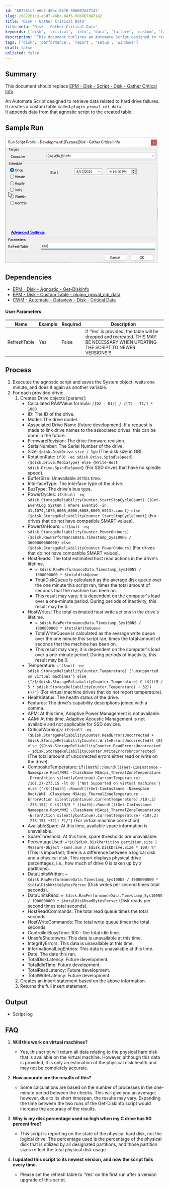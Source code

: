 ```yaml
---
id: '687261c3-e6d7-46bc-84f6-506007d47142'
slug: /687261c3-e6d7-46bc-84f6-506007d47142
title: 'Disk - Gather Critical Data'
title_meta: 'Disk - Gather Critical Data'
keywords: ['disk', 'critical', 'info', 'data', 'failure', 'custom', 'table']
description: 'This document outlines an Automate Script designed to retrieve data related to hard drive failures. It creates a custom table called plugin_proval_cdi_data and appends data from an agnostic script to that table. The document includes a sample run, dependencies, user parameters, process details, output, and frequently asked questions about the script.'
tags: ['disk', 'performance', 'report', 'setup', 'windows']
draft: false
unlisted: false
---
```


## Summary

This document should replace [EPM - Disk - Script - Disk - Gather Critical Info](/docs/ee31c873-0d1f-42fa-b698-cdfe1cbf75a6).

An Automate Script designed to retrieve data related to hard drive failures.  
It creates a custom table called `plugin_proval_cdi_data`.  
It appends data from that agnostic script to the created table.

## Sample Run

![Sample Run](../../../static/img/docs/687261c3-e6d7-46bc-84f6-506007d47142/image_1.webp)

## Dependencies

- [EPM - Disk - Agnostic - Get-DiskInfo](/docs/5cba460d-9322-4c3b-9630-55cb46d57b1a)
- [EPM - Disk - Custom Table - plugin_proval_cdi_data](/docs/7a224177-45ff-4f2e-a8fe-a734a642a539)
- [CWM - Automate - Dataview - Disk - Critical Data](/docs/8a8b76b2-aa25-419c-b193-aa98f54ef274)

#### User Parameters

| Name           | Example | Required | Description                                                                                                                                                          |
|----------------|---------|----------|----------------------------------------------------------------------------------------------------------------------------------------------------------------------|
| RefreshTable   | Yes     | False    | If 'Yes' is provided, the table will be dropped and recreated. THIS MAY BE NECESSARY WHEN UPDATING THE SCRIPT TO NEWER VERSIONS!!!                                |

## Process

1. Executes the agnostic script and saves the System object, waits one minute, and does it again as another variable.
2. For each provided drive:
   1. Creates Drive objects [params]:
      - Calculated RAWValue formula: `/[D2 - D1/] / /[T2 - T1/] * 1000`
      - ID: The ID of the drive.
      - Model: The drive model.
      - Associated Drive Name (future development): If a request is made to link drive names to the associated drives, this can be done in the future.
      - FirmwareRevision: The drive firmware revision.
      - SerialNumber: The Serial Number of the drive.
      - Size: `$disk.DiskDrive.size / 1gb` (The disk size in GB).
      - RotationRate: `if(0 -eq $disk.Drive.SpindleSpeed) {$disk.Drive.MediaType} else {Write-Host $disk.Drive.SpindleSpeed}` (For SSD drives that have no spindle speed).
      - BufferSize: Unavailable at this time.
      - InterfaceType: The interface type of the drive.
      - BusType: The drive's bus type.
      - PowerCycles: `if($null -eq $disk.StorageReliabilityCounter.StartStopCycleCount) {(Get-EventLog System | Where EventId -in 41,1074,1076,6005,6006,6008,6009,6013).count} else {$disk.StorageReliabilityCounter.StartStopCycleCount}` (For drives that do not have compatible SMART values).
      - PowerOnHours: `if($null -eq $disk.StorageReliabilityCounter.PowerOnHours) {$disk.RawPerformanceData.Timestamp_Sys100NS / 3600000000000} else {$disk.StorageReliabilityCounter.PowerOnHours}` (For drives that do not have compatible SMART values).
      - HostReads: The total estimated host read actions in the drive's lifetime.
        - `= $disk.RawPerformanceData.Timestamp_Sys100NS / 1000000000 * $totaldiskQueue`
        - TotalDiskQueue is calculated as the average disk queue over the one minute this script ran, times the total amount of seconds that the machine has been on.
        - This result may vary; it is dependent on the computer's load over a one-minute period. During periods of inactivity, this result may be 0.
      - HostWrites: The total estimated host write actions in the drive's lifetime.
        - `= $disk.RawPerformanceData.Timestamp_Sys100NS / 1000000000 * $totalWriteQueue`
        - TotalWriteQueue is calculated as the average write queue over the one minute this script ran, times the total amount of seconds that the machine has been on.
        - This result may vary; it is dependent on the computer's load over a one-minute period. During periods of inactivity, this result may be 0.
      - Temperature: `if($null -ne $disk.StorageReliabilityCounter.Temperature) {'unsupported on virtual machines'} else {"/$($disk.StorageReliabilityCounter.Temperature) C ($(((9 / 5 * $disk.StorageReliabilityCounter.Temperature) + 32)) F)/"}` (For virtual machine drives that do not report temperature).
      - HealthStatus: The health status of the drive.
      - Features: The drive's capability descriptions joined with a comma.
      - APM: At this time, Adaptive Power Management is not available.
      - AAM: At this time, Adaptive Acoustic Management is not available and not applicable for SSD devices.
      - CriticalWarnings: `if($null -eq ($Disk.StorageReliabilityCounter.ReadErrorsUncorrected + $disk.StorageReliabilityCounter.WriteErrorsUncorrected)) {0} else {$Disk.StorageReliabilityCounter.ReadErrorsUncorrected + $disk.StorageReliabilityCounter.WriteErrorsUncorrected}` (The total amount of uncorrected errors either read or write on the drive).
      - CompositeTemperature: `if([math]::Round((((Get-CimInstance -Namespace Root/WMI -ClassName MSAcpi_ThermalZoneTemperature -ErrorAction silentlyContinue).CurrentTemperature) /10),2)-273.15 -lt 0) {'Not Supported on virtual machines'} else {"/$(([math]::Round((((Get-CimInstance -Namespace Root/WMI -ClassName MSAcpi_ThermalZoneTemperature -ErrorAction silentlyContinue).CurrentTemperature) /10),2) -273.15)) C ($((9/5 * ([math]::Round((((Get-CimInstance -Namespace Root/WMI -ClassName MSAcpi_ThermalZoneTemperature -ErrorAction silentlyContinue).CurrentTemperature) /10),2) -273.15) +32)) F)/"}` (For virtual machine correction).
      - AvailableSpare: At this time, available spare information is unavailable.
      - SpareThreshold: At this time, spare thresholds are unavailable.
      - PercentageUsed: `="$(($disk.DiskPartition.partition.size | Measure-Object -sum).sum / $disk.DiskDrive.Size * 100) %"` (This is important; there is a difference between a logical disk and a physical disk. This report displays physical drive percentages, i.e., how much of drive 0 is taken up by x partitions).
      - DataUnitsWritten: `= $disk.RawPerformanceData.Timestamp_Sys100NS / 1000000000 * $totalDiskWriteBytesPersec` (Disk writes per second times total seconds).
      - DataUnitsRead: `= $disk.RawPerformanceData.Timestamp_Sys100NS / 1000000000 * $totalDiskReadBytesPersec` (Disk reads per second times total seconds).
      - HostReadCommands: The total read queue times the total seconds.
      - HostWriteCommands: The total write queue times the total seconds.
      - ControllerBusyTime: 100 - the total idle time.
      - UnsafeShutdowns: This data is unavailable at this time.
      - IntegrityErrors: This data is unavailable at this time.
      - InformationalLogEntries: This data is unavailable at this time.
      - Date: The date this ran.
      - TotalDiskLatency: Future development.
      - TotalIdleTime: Future development.
      - TotalReadLatency: Future development.
      - TotalWriteLatency: Future development.
   3. Creates an insert statement based on the above information.
   4. Returns the full insert statement.

## Output

- Script log

## FAQ

1. **Will this work on virtual machines?**
   - Yes, this script will return all data relating to the physical hard disk that is available on the virtual machine. However, although this data is provided, it is only an estimation of the physical disk health and may not be completely accurate.
   
2. **How accurate are the results of this?**
   - Some calculations are based on the number of processes in the one-minute period between the checks. This will give you an average; however, due to its short timespan, the results may vary. Expanding the time between the two runs of the Get-DiskInfo script would increase the accuracy of the results.
   
3. **Why is my disk percentage used so high when my C drive has 60 percent free?**
   - This script is reporting on the state of the physical hard disk, not the logical drive. The percentage used is the percentage of the physical disk that is utilized by all designated partitions, and those partition sizes reflect the total physical disk usage.
   
4. **I updated this script to its newest version, and now the script fails every time.**
   - Please set the refresh table to 'Yes' on the first run after a version upgrade of this script.